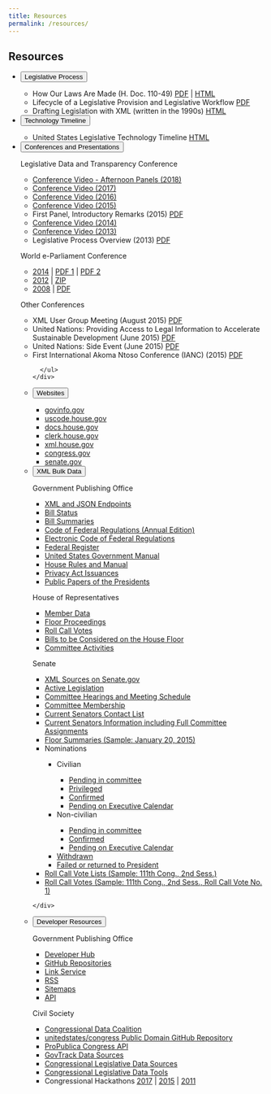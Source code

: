 ```yaml
---
title: Resources
permalink: /resources/
---
```


<div class="usa-grid-full">
<h2>Resources</h2>
<ul class="usa-accordion">
    <li>
    <button class="usa-accordion-button"
      aria-expanded="true"
      aria-controls="a1">
   Legislative Process
    </button>
    <div id="a1" class="usa-accordion-content">
             <ul><li>How Our Laws Are Made (H. Doc. 110-49) <a href="https://www.govinfo.gov/content/pkg/CDOC-110hdoc49/pdf/CDOC-110hdoc49.pdf">PDF</a> | <a href="https://www.congress.gov/resources/display/content/How+Our+Laws+Are+Made+-+Learn+About+the+Legislative+Process">HTML</a></li>
               <li>Lifecycle of a Legislative Provision and Legislative Workflow <a href="{{ site.baseurl }}/resources/LifecycleofaLegisProvision.pdf">PDF</a></li>
       <li>Drafting Legislation with XML (written in the 1990s) <a href="http://xml.house.gov/drafting.htm">HTML</a></li>    
        </ul>
    </div>
  </li>
     <li>
    <button class="usa-accordion-button"
      aria-expanded="true"
      aria-controls="a2">
     Technology Timeline
    </button>
    <div id="a2" class="usa-accordion-content">
             <ul>   
       <li>United States Legislative Technology Timeline <a href="http://xml.house.gov/resources/TechTimeline.htm">HTML</a></li>       
      </ul>
    </div>
  </li>
  
  
  
  
  
  <li>
    <button class="usa-accordion-button"
      aria-expanded="false"
      aria-controls="a3">
    Conferences and Presentations
    </button>
    <div id="a3" class="usa-accordion-content">
      <p>Legislative Data and Transparency Conference</p>
    <ul>
<li><a href="https://www.youtube.com/watch?v=DcTP4OgIJdo">Conference Video - Afternoon Panels (2018)</a></li> 
<li><a href="https://www.youtube.com/watch?v=Bv8vlaIQ6-o">Conference Video (2017)</a></li>  
<li><a href="https://youtu.be/dkC_HsFiq2Q">Conference Video (2016)</a></li>
<li><a href="https://youtu.be/OAWKWMqLPJ0">Conference Video (2015)</a></li>
<li>First Panel, Introductory Remarks (2015) <a href="http://xml.house.gov/resources/LDTC15_Introduction_FirstPanel.pdf">PDF</a></li>
<li><a href="https://youtu.be/MVqNNlluPr0">Conference Video (2014)</a></li>
<li><a href="https://youtu.be/H1moMDvVhAM">Conference Video (2013)</a></li>
  <li>Legislative Process Overview (2013) <a href="http://xml.house.gov/resources/LegislativeProcessOverview.pdf">PDF</a></li>
        </ul>
      <p>World e-Parliament Conference</p>
  <ul>
<li><a href="http://wepc2014.org/">2014</a> | <a href="https://wepc2014.files.wordpress.com/2014/05/reeves.pdf">PDF 1</a> | <a href="https://wepc2014.files.wordpress.com/2014/05/gullickson.pdf">PDF 2</a></li>
          <li><a href="http://www.ictparliament.org/WePC2012/">2012</a> | <a href="http://xml.house.gov/2012/WePC2012-Presentation.zip">ZIP</a></li>
    <li><a href="http://www.ictparliament.org/worldeparliamentconference2008/">2008</a> | <a href="http://xml.house.gov/World_EParliamentConference_LegislationInXML_USHouse_USA.pdf">PDF</a></li>
        </ul>
      <p>Other Conferences</p>
        <ul>
                             <li>XML User Group Meeting (August 2015) <a href="http://xml.house.gov/resources/XMLUserGroupMeeting_August_2015_Gullickson.pdf">PDF</a></li>
          <li>United Nations: Providing Access to Legal Information to Accelerate Sustainable Development (June 2015) <a href="http://workspace.unpan.org/sites/Internet/Documents/Reeves%20presentation%20final.ppt.pdf">PDF</a></li>
            <li>United Nations: Side Event (June 2015) <a href="http://www.idlo.int/sites/default/files/pdfs/events/Concept%20Note%20and%20Agenda%20Side%20Event%20Access%20to%20Legal%20Information.pdf">PDF</a></li>
          <li>First International Akoma Ntoso Conference (IANC) (2015) <a href="http://xml.house.gov/resources/2015-IANC-Presentation_Gullickson.pdf">PDF</a></li>     
         
      </ul>
    </div>
  </li>
  
  <li>
    <button class="usa-accordion-button"
      aria-expanded="false"
      aria-controls="a4">
  Websites
    </button>
    <div id="a4" class="usa-accordion-content">
  <ul>   
       <li><a href="https://www.govinfo.gov">govinfo.gov</a></li>
      <li><a href="http://uscode.house.gov">uscode.house.gov</a></li>
      <li><a href="https://docs.house.gov">docs.house.gov</a></li>
      <li><a href="http://clerk.house.gov">clerk.house.gov</a></li>
      <li><a href="http://xml.house.gov">xml.house.gov</a></li>
      <li><a href="https://www.congress.gov">congress.gov</a></li>
      <li><a href="https://www.senate.gov">senate.gov</a></li>
      </ul>
    </div>
  </li>
    <li>
    <button class="usa-accordion-button"
      aria-expanded="false"
      aria-controls="a5">
  XML Bulk Data
    </button>
    <div id="a5" class="usa-accordion-content">
        <p>Government Publishing Office</p>
      <ul>   
       <li><a href="https://www.govinfo.gov/bulkdata">XML and JSON Endpoints</a></li>   
       <li><a href="https://www.govinfo.gov/bulkdata/BILLSTATUS">Bill Status</a></li>   
       <li><a href="https://www.govinfo.gov/bulkdata/BILLSUM">Bill Summaries</a></li> 
       <li><a href="https://www.govinfo.gov/bulkdata/CFR">Code of Federal Regulations (Annual Edition)</a></li> 
        <li><a href="https://www.govinfo.gov/bulkdata/ECFR">Electronic Code of Federal Regulations</a></li>  
        <li><a href="https://www.govinfo.gov/bulkdata/FR">Federal Register</a></li>  
        <li><a href="https://www.govinfo.gov/bulkdata/GOVMAN">United States Government Manual</a></li>  
        <li><a href="https://www.govinfo.gov/bulkdata/HMAN">House Rules and Manual</a></li>  
        <li><a href="https://www.govinfo.gov/bulkdata/PAI">Privacy Act Issuances</a></li>  
        <li><a href="https://www.govinfo.gov/bulkdata/PPP">Public Papers of the Presidents</a></li>  
         </ul>
        <p>House of Representatives</p>
        <ul>
            <li><a href="http://clerk.house.gov/xml/lists/MemberData.xml">Member Data</a></li>
             <li><a href="http://clerk.house.gov/floorsummary/floor-download.aspx">Floor Proceedings</a></li>
            <li><a href="http://clerk.house.gov/legislative/legvotes.aspx">Roll Call Votes</a></li>    
            <li><a href="http://docs.house.gov/floor">Bills to be Considered on the House Floor</a></li>    
            <li><a href="http://docs.house.gov/committee">Committee Activities</a></li>    
        </ul>
        <p>Senate</p>
        <ul>
            <li><a href="https://www.senate.gov/general/XML.htm">XML Sources on Senate.gov</a></li>
            <li><a href="https://www.senate.gov/reference/active_bill_type/115.xml">Active Legislation</a></li>
             <li><a href="https://www.senate.gov/general/committee_schedules/hearings.xml">Committee Hearings and Meeting Schedule</a></li>
            <li><a href="https://www.senate.gov/general/committee_membership/committee_memberships_SSAP.xml"> Committee Membership</a></li>    
<li><a href="https://www.senate.gov/general/contact_information/senators_cfm.xml">Current Senators Contact List</a></li>    
<li><a href="https://www.senate.gov/legislative/LIS_MEMBER/cvc_member_data.xml">Current Senators Information including Full Committee Assignments</a></li>    
<li><a href="https://www.senate.gov/legislative/LIS/floor_activity/01_20_2017_Senate_Floor.xml">Floor Summaries (Sample: January 20, 2015) </a></li>    
<li>Nominations</li>
<ul>
<li>Civilian</li>
<ul>
<li><a href="https://www.senate.gov/legislative/LIS/nominations/NomCivilianPendingCommittee.xml">Pending in committee</a></li>   
<li><a href="https://www.senate.gov/legislative/LIS/nominations/NomPrivileged.xml"> Privileged</a></li>   
<li><a href="https://www.senate.gov/legislative/LIS/nominations/NomCivilianConfirmed.xml"> Confirmed</a></li>  
<li><a href="https://www.senate.gov/legislative/LIS/nominations/NomCivilianPendingCalendar.xml">Pending on Executive Calendar</a></li>  
</ul>
<li>Non-civilian</li>
<ul>
<li><a href="https://www.senate.gov/legislative/LIS/nominations/NomNonCivilianPendingCommittee.xml">Pending in committee</a></li>  
<li><a href="https://www.senate.gov/legislative/LIS/nominations/NomNonCivilianConfirmed.xml"> Confirmed</a></li>  
<li><a href="https://www.senate.gov/legislative/LIS/nominations/NomNonCivilianPendingCalendar.xml">Pending on Executive Calendar</a></li>  
</ul>
<li><a href="https://www.senate.gov/legislative/LIS/nominations/NomWithdrawn.xml"> Withdrawn</a></li>  
<li><a href="https://www.senate.gov/legislative/LIS/nominations/NomFailedOrReturned.xml">Failed or returned to President</a></li>
</ul>
<li><a href="http://www.senate.gov/legislative/LIS/roll_call_lists/vote_menu_111_2.xml">Roll Call Vote Lists (Sample: 111th Cong., 2nd Sess.) </a></li>  
<li><a href="https://www.senate.gov/legislative/LIS/roll_call_votes/vote1112/vote_111_2_00001.xml">Roll Call Votes (Sample: 111th Cong., 2nd Sess., Roll Call Vote No. 1)</a></li>  
        </ul>
            
    </div>
  </li>
  
  <li>
    <button class="usa-accordion-button"
      aria-expanded="false"
      aria-controls="a6">
Developer Resources
    </button>
    <div id="a6" class="usa-accordion-content">
   <p>Government Publishing Office</p>
      <ul>   
       <li><a href="https://www.govinfo.gov/developers">Developer Hub</a></li>       
       <li><a href="https://github.com/usgpo">GitHub Repositories</a></li>
       <li><a href="https://www.govinfo.gov/link-docs">Link Service</a></li>   
       <li><a href="https://www.govinfo.gov/feeds">RSS</a></li>   
       <li><a href="https://github.com/usgpo/sitemap">Sitemaps</a></li>   
       <li><a href="https://api.govinfo.gov">API</a></li>   
      </ul>
        <p>Civil Society</p>
      <ul>   
           <li><a href="http://congressionaldata.org/">Congressional Data Coalition</a></li>  
          <li><a href="https://github.com/unitedstates/congress">unitedstates/congress Public Domain GitHub Repository</a></li>
          <li><a href="https://projects.propublica.org/api-docs/congress-api/">ProPublica Congress API</a></li>
          <li><a href="https://www.govtrack.us/about-our-data">GovTrack Data Sources</a></li>
      <li><a href="https://docs.google.com/document/d/1paaZWIvupsK7OdqIwcdbah63AdU5U_RcuqXqFv9CcQ0/edit">Congressional Legislative Data Sources</a></li>       
       <li><a href="https://docs.google.com/document/d/1nEmXIAlwhJYr9Z5JtEwOKUGnxu9B2lANnzIKMdWqiEs/edit">Congressional Legislative Data Tools</a></li>
       <li>Congressional Hackathons <a href="http://congressionaldata.org/recap-of-the-third-congressional-hackathon/">2017</a> | <a href="http://congressionaldata.org/second-congressional-hackathon-a-great-success/">2015</a> | <a href="https://sunlightfoundation.com/2011/12/08/in-hackwetrust-the-house-of-representatives-opens-its-doors-to-transparency-through-technology/">2011</a></li>
  </ul>           
</div>
